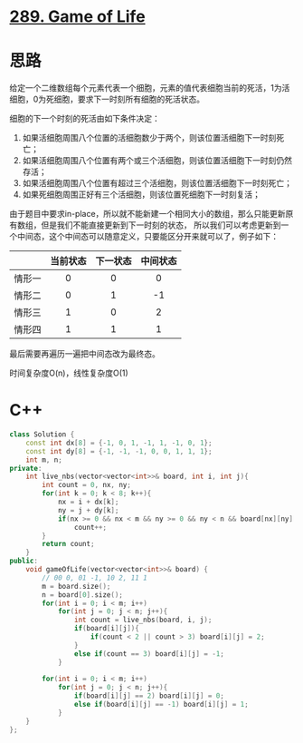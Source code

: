 # [289. Game of Life](https://leetcode.com/problems/game-of-life/)
# 思路

给定一个二维数组每个元素代表一个细胞，元素的值代表细胞当前的死活，1为活细胞，0为死细胞，要求下一时刻所有细胞的死活状态。

细胞的下一个时刻的死活由如下条件决定：
1. 如果活细胞周围八个位置的活细胞数少于两个，则该位置活细胞下一时刻死亡；
2. 如果活细胞周围八个位置有两个或三个活细胞，则该位置活细胞下一时刻仍然存活；
3. 如果活细胞周围八个位置有超过三个活细胞，则该位置活细胞下一时刻死亡；
4. 如果死细胞周围正好有三个活细胞，则该位置死细胞下一时刻复活；

由于题目中要求in-place，所以就不能新建一个相同大小的数组，那么只能更新原有数组，但是我们不能直接更新到下一时刻的状态，
所以我们可以考虑更新到一个中间态，这个中间态可以随意定义，只要能区分开来就可以了，例子如下：

||当前状态|下一状态|中间状态|
| :-: |  :-:  | :-: | :-: |
|情形一| 0 | 0 | 0 |
|情形二| 0 | 1 | -1 |
|情形三| 1 | 0 | 2 |
|情形四| 1 | 1 | 1 |

最后需要再遍历一遍把中间态改为最终态。

时间复杂度O(n)，线性复杂度O(1)

# C++
``` C++
class Solution {
    const int dx[8] = {-1, 0, 1, -1, 1, -1, 0, 1};
    const int dy[8] = {-1, -1, -1, 0, 0, 1, 1, 1};
    int m, n;
private:
    int live_nbs(vector<vector<int>>& board, int i, int j){
        int count = 0, nx, ny;
        for(int k = 0; k < 8; k++){
            nx = i + dx[k];
            ny = j + dy[k];
            if(nx >= 0 && nx < m && ny >= 0 && ny < n && board[nx][ny] > 0)
                count++;
        }
        return count;
    }
public:
    void gameOfLife(vector<vector<int>>& board) {
        // 00 0, 01 -1, 10 2, 11 1 
        m = board.size();
        n = board[0].size();
        for(int i = 0; i < m; i++)
            for(int j = 0; j < n; j++){
                int count = live_nbs(board, i, j);
                if(board[i][j]){
                    if(count < 2 || count > 3) board[i][j] = 2;
                }
                else if(count == 3) board[i][j] = -1;
            }
        
        for(int i = 0; i < m; i++)
            for(int j = 0; j < n; j++){
                if(board[i][j] == 2) board[i][j] = 0;
                else if(board[i][j] == -1) board[i][j] = 1;
            }
    }
};
```
